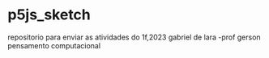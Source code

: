 # p5js_sketch
repositorio para enviar as atividades do 1f,2023 gabriel de lara -prof gerson pensamento computacional
